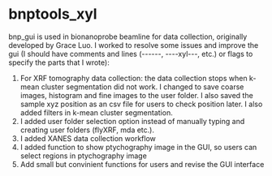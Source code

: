 # bnptools_xyl
bnp_gui is used in bionanoprobe beamline for data collection, originally developed by Grace Luo. I worked to resolve some issues and improve the gui (I should have comments and lines (------, ----xyl---, etc.) or flags to specify the parts that I wrote):
1) For XRF tomography data collection: the data collection stops when k-mean cluster segmentation did not work.
   I changed to save coarse images, histogram and fine images to the user folder. I also saved the sample xyz position as an csv file for users to check position later. I also added filters in k-mean cluster segmentation. 
2) I added user folder selection option instead of manually typing and creating user folders (flyXRF, mda etc.).
3) I added XANES data collection workflow
4) I added function to show ptychography image in the GUI, so users can select regions in ptychography image
5) Add small but convinient functions for users and revise the GUI interface
